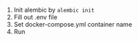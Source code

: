 1. Init alembic by `alembic init`
2. Fill out .env file 
3. Set docker-compose.yml container name
4. Run